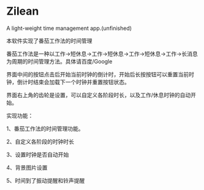 # Zilean
A light-weight time management app.(unfinished)

 本软件实现了番茄工作法的时间管理
 
 番茄工作法是一种以工作→短休息→工作→短休息→工作→短休息→工作→长消息为周期的时间管理方法。具体请百度/Google
 
 界面中间的按钮点击后开始当前时钟的倒计时，开始后长按按钮可以重置当前时钟，倒计时结束会加载下一个时钟并重置按钮状态。
 
 界面右上角的齿轮是设置，可以自定义各阶段时长，以及工作/休息时钟的自动开始。

实现功能：

1、番茄工作法的时间管理功能。

2、自定义各阶段的时钟时长

3、设置时钟是否自动开始

4、背景图片设置

5、时间到了振动提醒和铃声提醒
